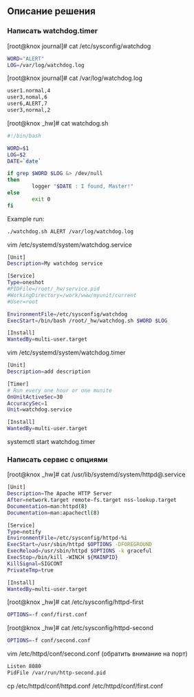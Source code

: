 ## Описание решения
### Написать watchdog.timer
[root@knox journal]# cat /etc/sysconfig/watchdog
```sh
WORD="ALERT"
LOG=/var/log/watchdog.log
```
[root@knox journal]# cat /var/log/watchdog.log
```sh
user1.normal,4
user3,nomal,6
user6,ALERT,7
user3,normal,2
```
[root@knox _hw]# cat watchdog.sh
```sh
#!/bin/bash

WORD=$1
LOG=$2
DATE=`date`

if grep $WORD $LOG &> /dev/null
then
        logger "$DATE : I found, Master!"
else
        exit 0
fi
```
Example run:
```sh
./watchdog.sh ALERT /var/log/watchdog.log
```

vim /etc/systemd/system/watchdog.service
```sh
[Unit]
Description=My watchdog service

[Service]
Type=oneshot
#PIDFile=/root/_hw/service.pid
#WorkingDirectory=/work/www/myunit/current
#User=root

EnvironmentFile=/etc/sysconfig/watchdog
ExecStart=/bin/bash /root/_hw/watchdog.sh $WORD $LOG

[Install]
WantedBy=multi-user.target
```

vim /etc/systemd/system/watchdog.timer
```sh
[Unit]
Description=add description

[Timer]
# Run every one hour or one munite
OnUnitActiveSec=30
AccuracySec=1
Unit=watchdog.service

[Install]
WantedBy=multi-user.target

```
systemctl start watchdog.timer
### Написать сервис с опциями

[root@knox _hw]# cat /usr/lib/systemd/system/httpd@.service
```sh
[Unit]
Description=The Apache HTTP Server
After=network.target remote-fs.target nss-lookup.target
Documentation=man:httpd(8)
Documentation=man:apachectl(8)

[Service]
Type=notify
EnvironmentFile=/etc/sysconfig/httpd-%i
ExecStart=/usr/sbin/httpd $OPTIONS -DFOREGROUND
ExecReload=/usr/sbin/httpd $OPTIONS -k graceful
ExecStop=/bin/kill -WINCH ${MAINPID}
KillSignal=SIGCONT
PrivateTmp=true

[Install]
WantedBy=multi-user.target
```
[root@knox _hw]# cat  /etc/sysconfig/httpd-first
```sh
OPTIONS=-f conf/first.conf
```
[root@knox _hw]# cat  /etc/sysconfig/httpd-second
```sh
OPTIONS=-f conf/second.conf
```
 vim /etc/httpd/conf/second.conf (обратить внимание на порт)
 ```sh
 Listen 8080
PidFile /var/run/http-second.pid
 ```
 cp /etc/httpd/conf/httpd.conf /etc/httpd/conf/first.conf
